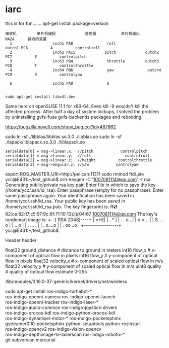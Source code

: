 # iarc
this is for fun.......
apt-get install package=version

   
    接收机         单片机捕捉             遥控器           单片机输出       NAZA      接收的变量      
      1                  inch1 PA8               roll                outch1 PC6          A          controlroll 
      2                  inch2 PA15             pitch             outch2 PC7          E          controlpitch  
      3                  inch3 PB4               throttle         outch3 PC8          T          controlthrottle
      4                  inch4 PB6               yaw               outch4 PC9          R          controlyaw

      6                  inch5 PA0               6


    sudo apt-get install libv4l.dev

Same here on openSUSE 11.1 for x86-64. Even kill -9 wouldn't kill the affected process. After half a day of system lockups, I solved the problem by uninstalling gvfs-fuse gvfs-backends packages and rebooting.

https://bugzilla.novell.com/show_bug.cgi?id=467862

sudo ln -sf ./libblas/libblas.so.3.0 ./libblas.so
sudo ln -sf ./lapack/liblapack.so.3.0 ./liblapack.so
 
    serialdata[0] = msg->linear.x;  //pitch            controlpitch         
    serialdata[1] = msg->linear.y;  //roll               controlroll     
    serialdata[2] = msg->linear.z;  //height          controlthrottle
    serialdata[3] = msg->angular.z; //yaw            controlyaw

export ROS_MASTER_URI=http://pelican:11311
sudo rmmod ftdi_sio
ycc@E431:~/test_github$ ssh-keygen -C '1007081114@qq.com' -t rsa
Generating public/private rsa key pair.
Enter file in which to save the key (/home/ycc/.ssh/id_rsa): 
Enter passphrase (empty for no passphrase): 
Enter same passphrase again: 
Your identification has been saved in /home/ycc/.ssh/id_rsa.
Your public key has been saved in /home/ycc/.ssh/id_rsa.pub.
The key fingerprint is:
ff:cd:82:ce:82:17:c5:97:9c:6f:71:10:13:de:04:67 1007081114@qq.com
The key's randomart image is:
+--[ RSA 2048]----+
|              =+E|
|             ..* |
|         . . o...|
|          o = . .|
|        S. . . o |
|        ..    o  |
|       . ... .   |
|      . o....o   |
|       . oo ..o  |
+-----------------+
ycc@E431:~/test_github$ 


Header header

float32 ground_distance  # distance to ground in meters
int16   flow_x           # x-component of optical flow in pixels
int16   flow_y           # y-component of optical flow in pixels
float32 velocity_x       # x-component of scaled optical flow in m/s
float32 velocity_y       # y-component of scaled optical flow in m/s
uint8   quality          # quality of optical flow estimate   0-255



/lib/modules/3.16.0-37-generic/kernel/drivers/net/wireless



sudo apt-get install ros-indigo-turtlebot-* \
ros-indigo-openni-camera ros-indigo-openni-launch \
ros-indigo-openni-tracker ros-indigo-laser-* \
ros-indigo-audio-common ros-indigo-joystick-drivers \
ros-indigo-orocos-kdl ros-indigo-python-orocos-kdl \
ros-indigo-dynamixel-motor-* ros-indigo-pocketsphinx \
gstreamer0.10-pocketsphinx python-setuptools python-rosinstall \
ros-indigo-opencv2 ros-indigo-vision-opencv \
ros-indigo-depthimage-to-laserscan ros-indigo-arbotix-* \
git subversion mercurial

